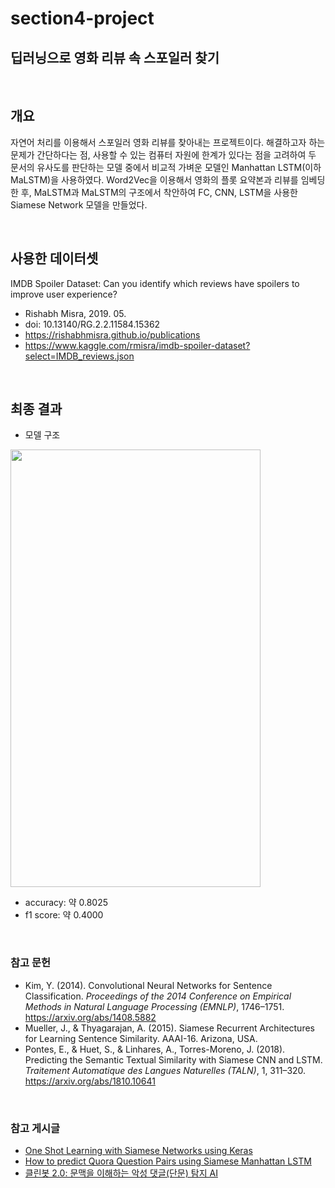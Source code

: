 # section4-project

## 딥러닝으로 영화 리뷰 속 스포일러 찾기

<br/>

## 개요

자연어 처리를 이용해서 스포일러 영화 리뷰를 찾아내는 프로젝트이다. 해결하고자 하는 문제가 간단하다는 점, 사용할 수 있는 컴퓨터 자원에 한계가 있다는 점을 고려하여 두 문서의 유사도를 판단하는 모델 중에서 비교적 가벼운 모델인 Manhattan LSTM(이하 MaLSTM)을 사용하였다. Word2Vec을 이용해서 영화의 플롯 요약본과 리뷰를 임베딩 한 후, MaLSTM과 MaLSTM의 구조에서 착안하여 FC, CNN, LSTM을 사용한 Siamese Network 모델을 만들었다.

<br/>

 ## 사용한 데이터셋
 
IMDB Spoiler Dataset: Can you identify which reviews have spoilers to improve user experience?
- Rishabh Misra, 2019. 05. <br/>
- doi: 10.13140/RG.2.2.11584.15362 <br/>
- https://rishabhmisra.github.io/publications
- https://www.kaggle.com/rmisra/imdb-spoiler-dataset?select=IMDB_reviews.json

<br/>

## 최종 결과

- 모델 구조

<img src="https://user-images.githubusercontent.com/70365836/119447678-3ac3e880-bd6b-11eb-8115-c1d754bef0c8.png" width="400" height="700">

- accuracy: 약 0.8025
- f1 score: 약 0.4000

<br/>

### 참고 문헌

- Kim, Y. (2014). Convolutional Neural Networks for Sentence Classification. *Proceedings of the 2014 Conference on Empirical Methods in Natural Language Processing (EMNLP)*, 1746–1751.
    https://arxiv.org/abs/1408.5882  
- Mueller, J., & Thyagarajan, A. (2015). Siamese Recurrent Architectures for Learning Sentence Similarity. AAAI-16. Arizona, USA.
- Pontes, E., & Huet, S., & Linhares, A., Torres-Moreno, J. (2018). Predicting the Semantic Textual Similarity with Siamese CNN and LSTM. *Traitement Automatique des Langues Naturelles (TALN)*, 1, 311–320.
    https://arxiv.org/abs/1810.10641

<br/>

### 참고 게시글

- [One Shot Learning with Siamese Networks using Keras](https://towardsdatascience.com/one-shot-learning-with-siamese-networks-using-keras-17f34e75bb3d)
- [How to predict Quora Question Pairs using Siamese Manhattan LSTM](https://medium.com/mlreview/implementing-malstm-on-kaggles-quora-question-pairs-competition-8b31b0b16a07)
- [클린봇 2.0: 문맥을 이해하는 악성 댓글(단문) 탐지 AI](https://d2.naver.com/helloworld/7753273)

<br/>
